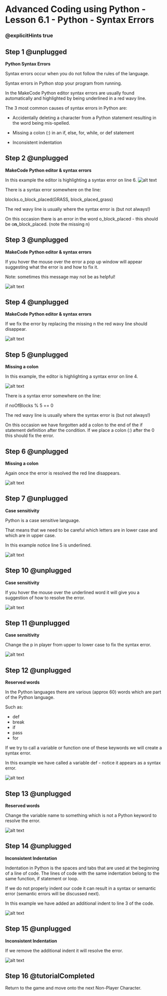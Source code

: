 # Advanced Coding using Python - Lesson 6.1 - Python - Syntax Errors

### @explicitHints true

## Step 1 @unplugged
**Python Syntax Errors**

Syntax errors occur when you do not follow the rules of the language.

Syntax errors in Python stop your program from running.

In the MakeCode Python editor syntax errors are usually found automatically and highlighted by being underlined in a red wavy line.

The 3 most common causes of syntax errors in Python are:

- Accidentally deleting a character from a Python statement resulting in the word being mis-spelled.

- Missing a colon (:) in an if, else, for, while, or def statement

- Inconsistent indentation

## Step 2 @unplugged
**MakeCode Python editor & syntax errors**

In this example the editor is highlighting a syntax error on line 6.
![alt text](https://advancedpyv3.codingcredentials.com/Lesson6/6.1/images/1.jpg?raw=true "error")

There is a syntax error somewhere on the line:

blocks.o_block_placed(GRASS, block_placed_grass)

The red wavy line is usually where the syntax error is (but not always!)

On this occasion there is an error in the word o_block_placed - this should be o**n**_block_placed. (note the missing n)

## Step 3 @unplugged
**MakeCode Python editor & syntax errors**

If you hover the mouse over the error a pop up window will appear suggesting what the error is and how to fix it.

Note: sometimes this message may not be as helpful!

![alt text](https://advancedpyv3.codingcredentials.com/Lesson6/6.1/images/2.jpg?raw=true "error")

## Step 4 @unplugged
**MakeCode Python editor & syntax errors**

If we fix the error by replacing the missing n the red wavy line should disappear.

![alt text](https://advancedpyv3.codingcredentials.com/Lesson6/6.1/images/3.jpg?raw=true "error")

## Step 5 @unplugged
**Missing a colon**

In this example, the editor is highlighting a syntax error on line 4.

![alt text](https://advancedpyv3.codingcredentials.com/Lesson6/6.1/images/4.jpg?raw=true "error")

There is a syntax error somewhere on the line:

if noOfBlocks % 5 == 0

The red wavy line is usually where the syntax error is (but not always!)

On this occasion we have forgotten add a colon to the end of the if statement definition after the condition. If we place a colon (:) after the 0 this should fix the error.

## Step 6 @unplugged
**Missing a colon**

Again once the error is resolved the red line disappears.

![alt text](https://advancedpyv3.codingcredentials.com/Lesson6/6.1/images/5.jpg?raw=true "error")

## Step 7 @unplugged
**Case sensitivity**

Python is a case sensitive language.

That means that we need to be careful which letters are in lower case and which are in upper case.

In this example notice line 5 is underlined.

![alt text](https://advancedpyv3.codingcredentials.com/Lesson6/6.1/images/8.jpg?raw=true "error")

## Step 10 @unplugged
**Case sensitivity**

If you hover the mouse over the underlined word it will give you a suggestion of how to resolve the error.

![alt text](https://advancedpyv3.codingcredentials.com/Lesson6/6.1/images/9.jpg?raw=true "error")

## Step 11 @unplugged
**Case sensitivity**

Change the p in player from upper to lower case to fix the syntax error.

![alt text](https://advancedpyv3.codingcredentials.com/Lesson6/6.1/images/10.jpg?raw=true "error")

## Step 12 @unplugged
**Reserved words**

In the Python languages there are various (approx 60) words which are part of the Python language.

Such as:
- def
- break
- if
- pass
- for

If we try to call a variable or function one of these keywords we will create a syntax error.

In this example we have called a variable def - notice it appears as a syntax error.

![alt text](https://advancedpyv3.codingcredentials.com/Lesson6/6.1/images/13.png?raw=true "error")

## Step 13 @unplugged
**Reserved words**

Change the variable name to something which is not a Python keyword to resolve the error.

![alt text](https://advancedpyv3.codingcredentials.com/Lesson6/6.1/images/14.jpg?raw=true "error")

## Step 14 @unplugged
**Inconsistent Indentation**

Indentation in Python is the spaces and tabs that are used at the beginning of a line of code. The lines of code with the same indentation belong to the same function, if statement or loop.

If we do not properly indent our code it can result in a syntax or semantic error (semantic errors will be discussed next).

In this example we have added an additional indent to line 3 of the code.

![alt text](https://advancedpyv3.codingcredentials.com/Lesson6/6.1/images/13.jpg?raw=true "error")

## Step 15 @unplugged
**Inconsistent Indentation**

If we remove the additional indent it will resolve the error.

![alt text](https://advancedpyv3.codingcredentials.com/Lesson6/6.1/images/12.jpg?raw=true "error")

## Step 16 @tutorialCompleted
Return to the game and move onto the next Non-Player Character.